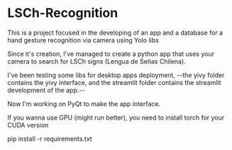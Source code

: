 # LSCh-Recognition
This is a project focused in the developing of an app and a database for a hand gesture recognition via camera using Yolo libs 

Since it's creation, I've managed to create a python app that uses your camera to search for LSCh signs (Lengua de Señas Chilena).

I've been testing some libs for desktop apps deployment, --the yivy folder contains the yivy interface, and the streamlit folder contains the streamlit development of the app.--

Now I'm working on PyQt to make the app interface.

If you wanna use GPU (might run better), you need to install torch for your CUDA version

pip install -r requirements.txt